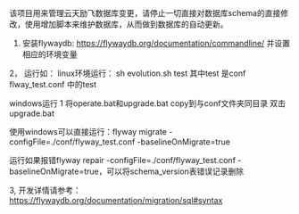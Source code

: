 该项目用来管理云天励飞数据库变更，请停止一切直接对数据库schema的直接修改，使用增加脚本来维护数据库，从而做到数据库的自动更新。

1. 安装flywaydb:
https://flywaydb.org/documentation/commandline/
并设置相应的环境变量

2， 运行如：
linux环境运行：
sh evolution.sh test
其中test 是conf flway_test.conf 中的test

windows运行
1 将operate.bat和upgrade.bat copy到与conf文件夹同目录
双击upgrade.bat

使用windows可以直接运行：flyway migrate -configFile=./conf/flyway_test.conf -baselineOnMigrate=true

运行如果报错flyway repair -configFile=./conf/flyway_test.conf -baselineOnMigrate=true，可以将schema_version表错误记录删除

3, 开发详情请参考：
https://flywaydb.org/documentation/migration/sql#syntax